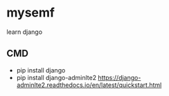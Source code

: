 # mysemf
 learn django
 
 
## CMD
- pip install django
- pip install django-adminlte2
 https://django-adminlte2.readthedocs.io/en/latest/quickstart.html


